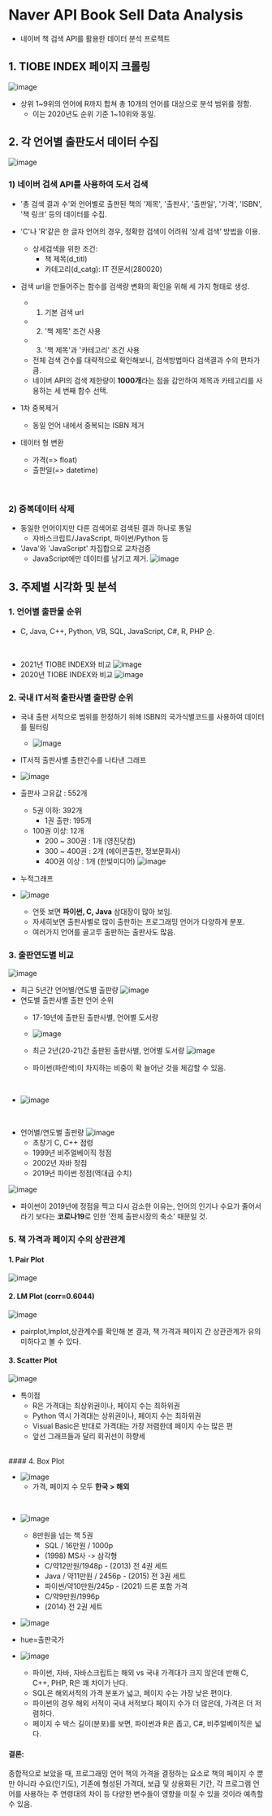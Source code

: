 # Naver API Book Sell Data Analysis
- 네이버 책 검색 API를 활용한 데이터 분석 프로젝트

## 1. TIOBE INDEX 페이지 크롤링
![image](https://user-images.githubusercontent.com/92846399/150674878-7fea9877-2c1f-45a5-9588-ba796d7a2f83.png)
- 상위 1~9위의 언어에 R까지 합쳐 총 10개의 언어를 대상으로 분석 범위를 정함.
  - 이는 2020년도 순위 기준 1~10위와 동일.

## 2. 각 언어별 출판도서 데이터 수집

![image](https://user-images.githubusercontent.com/92846399/150674905-9551b15a-5423-4764-b9f3-37b92310c0c6.png)

### 1) 네이버 검색 API를 사용하여 도서 검색 
- '총 검색 결과 수'와 언어별로 출판된 책의 '제목', '출판사', '출판일', '가격', 'ISBN', '책 링크' 등의 데이터를 수집.
- 'C'나 'R'같은 한 글자 언어의 경우, 정확한 검색이 어려워 ‘상세 검색’ 방법을 이용.
  - 상세검색을 위한 조건:
    - 책 제목(d_titl)
    - 카테고리(d_catg): IT 전문서(280020)

- 검색 url을 만들어주는 함수를 검색량 변화의 확인을 위해 세 가지 형태로 생성.
  - 1) 기본 검색 url
  - 2) '책 제목' 조건 사용
  - 3) '책 제목'과 '카테고리' 조건 사용
  - 전체 검색 건수를 대략적으로 확인해보니, 검색방법마다 검색결과 수의 편차가 큼.
  - 네이버 API의 검색 제한량이 **1000개**라는 점을 감안하여 제목과 카테고리를 사용하는 세 번째 함수 선택.

- 1차 중복제거
  - 동일 언어 내에서 중복되는 ISBN 제거
- 데이터 형 변환
  - 가격(=> float)
  - 출판일(=> datetime)



<br/>

### 2) 중복데이터 삭제
- 동일한 언어이지만 다른 검색어로 검색된 결과 하나로 통일
  -  자바스크립트/JavaScript, 파이썬/Python 등
- 'Java'와 'JavaScript' 차집합으로 교차검증
  - JavaScript에만 데이터를 남기고 제거.
![image](https://user-images.githubusercontent.com/92846399/150676098-7ecb86e8-f68f-4beb-88ac-043e99d3792d.png)

## 3. 주제별 시각화 및 분석

### 1. 언어별 출판물 순위
- C, Java, C++, Python, VB, SQL, JavaScript, C#, R, PHP 순.
<br/>

- 2021년 TIOBE INDEX와 비교
![image](https://user-images.githubusercontent.com/92846399/150676115-703f7065-148f-47f0-9c2d-ae0a226d4972.png)
- 2020년 TIOBE INDEX와 비교
![image](https://user-images.githubusercontent.com/92846399/150676125-6550064a-e538-48d3-ba95-01bc4d1aeb44.png)

### 2. 국내 IT서적 출판사별 출판량 순위
- 국내 출판 서적으로 범위를 한정하기 위해 ISBN의 국가식별코드를 사용하여 데이터를 필터링
  - ![image](https://user-images.githubusercontent.com/92846399/150676300-79de4241-7b0f-4f10-91a1-bce8f68358fe.png)

-  IT서적 출판사별 출판건수를 나타낸 그래프
  - ![image](https://user-images.githubusercontent.com/92846399/150676577-aef4104c-6e36-419c-b4dd-b24a86cfdfe9.png)

- 출판사 고유값 : 552개
  - 5권 이하: 392개
    - 1권 출판: 195개 
  - 100권 이상: 12개
    - 200 ~ 300권 : 1개 (영진닷컴)
    - 300 ~ 400권 : 2개 (에이콘출판, 정보문화사)
    - 400권 이상 : 1개 (한빛미디어)
![image](https://user-images.githubusercontent.com/92846399/150676634-4a32cb91-5113-471b-b42a-e92582bb2993.png)
- 누적그래프
- ![image](https://user-images.githubusercontent.com/92846399/150676694-45afea5a-ab1a-4be6-b177-0d00bd757dd8.png)
  - 언뜻 보면 **파이썬, C, Java** 삼대장이 많아 보임.
  - 자세히보면 출판사별로 많이 출판하는 프로그래밍 언어가 다양하게 분포.
  - 여러가지 언어를 골고루 출판하는 출판사도 많음.





### 3. 출판연도별 비교
![image](https://user-images.githubusercontent.com/92846399/150676756-32bd5654-1384-4b51-8033-e6253d6c6c84.png)
- 최근 5년간 언어별/연도별 출판량
![image](https://user-images.githubusercontent.com/92846399/150676799-bf8fdc7c-0e0e-492f-9306-6b83d7090923.png)
- 연도별 출판사별 출판 언어 순위
  - 17-19년에 출판된 출판사별, 언어별 도서량
  - ![image](https://user-images.githubusercontent.com/92846399/150677207-b54a9144-a0c9-4778-9d9b-807acffbbf38.png)

  - 최근 2년(20-21)간 출판된 출판사별, 언어별 도서량
  ![image](https://user-images.githubusercontent.com/92846399/150675005-2f63490b-2ea3-456c-b242-03322bdbbb5b.png)
  - 파이썬(파란색)이 차지하는 비중이 확 늘어난 것을 체감할 수 있음.
<br/>

  - ![image](https://user-images.githubusercontent.com/92846399/150677151-61f39816-fd2f-4eae-87b9-99178b7b0beb.png)

<br/>

- 언어별/연도별 출판량
![image](https://user-images.githubusercontent.com/92846399/150676815-97d78072-2448-45c3-b20e-f21a173abac2.png)
  - 초창기  C,  C++  점령
  - 1999년 비주얼베이직 정점
  - 2002년 자바 정점
  - 2019년 파이썬 정점(역대급 수치)

![image](https://user-images.githubusercontent.com/92846399/150676880-48335f72-4d8b-4dff-9cf2-e91abdb7e917.png)

  - 파이썬이 2019년에 정점을 찍고 다시 감소한 이유는, 언어의 인기나 수요가 줄어서라기 보다는 **코로나19**로 인한 '전체 출판시장의 축소' 때문일 것.



### 5. 책 가격과 페이지 수의 상관관계
#### 1. Pair Plot
![image](https://user-images.githubusercontent.com/92846399/150677385-86137870-d19a-4237-80bc-676b38367bc5.png)

#### 2. LM Plot (corr=0.6044)
![image](https://user-images.githubusercontent.com/92846399/150677346-976564f5-d7f3-46dc-afde-7bc3880f0890.png)

- pairplot,lmplot,상관계수를 확인해 본 결과, 책 가격과 페이지 간 상관관계가 유의미하다고 볼 수 있다.


#### 3. Scatter Plot
![image](https://user-images.githubusercontent.com/92846399/150677411-419fa1d7-aaa5-4fdc-88df-2ec03caf0292.png)

- 특이점
  - R은 가격대는 최상위권이나, 페이지 수는 최하위권
  - Python 역시 가격대는 상위권이나, 페이지 수는 최하위권
  - Visual Basic은 반대로 가격대는 가장 저렴한데 페이지 수는 많은 편
  - 앞선 그래프들과 달리 회귀선이 하향세

<br/>
#### 4. Box Plot

- ![image](https://user-images.githubusercontent.com/92846399/150677476-5f4e48ad-40bc-4885-b28e-2493cc2fdd24.png)
  - 가격, 페이지 수 모두 **한국 > 해외**
<br/>

- ![image](https://user-images.githubusercontent.com/92846399/150675091-a1344d59-9ee0-49b9-aa14-cdf00045b6a0.png)
    - 8만원을 넘는 책 5권
      - SQL / 16만원 / 1000p
      - (1998) MS사 -> 삼각형
      - C/약12만원/1948p - (2013) 전 4권 세트
      - Java / 약11만원 / 2456p - (2015) 전 3권 세트
      - 파이썬/약10만원/245p - (2021) 드론 포함 가격
      - C/약9만원/1996p
      - (2014) 전 2권 세트

- ![image](https://user-images.githubusercontent.com/92846399/150675075-a51a0d28-6687-4108-ae4b-919ac31ea317.png)

- hue=출판국가
- ![image](https://user-images.githubusercontent.com/92846399/150675060-8ffbb5b6-c481-4eb9-81f9-50b6edcfabb9.png)

  - 파이썬, 자바, 자바스크립트는 해외 vs 국내 가격대가 크지 않은데 반해 C, C++, PHP, R은 꽤 차이가 난다.
  - SQL은 해외서적의 가격 분포가 넓고, 페이지 수는 가장 낮은 편이다.
  - 파이썬의 경우 해외 서적이 국내 서적보다 페이지 수가 더 많은데, 가격은 더 저렴하다.
  - 페이지 수 박스 길이(분포)를 보면, 파이썬과 R은 좁고, C#, 비주얼베이직은 넓다.

#### 결론:
종합적으로 보았을 때,
프로그래밍 언어 책의 가격을 결정하는 요소로
책의 페이지 수 뿐만 아니라
수요(인기도), 기존에 형성된 가격대, 보급 및 상용화된 기간, 각 프로그램 언어를 사용하는 주 연령대의 차이 등
다양한 변수들이 영향을 미칠 수 있을 것이라 예측할 수 있음.
